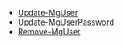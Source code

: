 * [Update-MgUser](https://docs.microsoft.com/powershell/module/microsoft.graph.users/update-mguser?view=graph-powershell-1.0)
* [Update-MgUserPassword](https://docs.microsoft.com/powershell/module/microsoft.graph.users.actions/update-mguserpassword?view=graph-powershell-1.0)
* [Remove-MgUser](https://docs.microsoft.com/powershell/module/microsoft.graph.users/remove-mguser?view=graph-powershell-1.0)